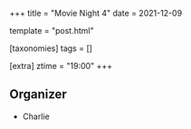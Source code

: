 +++
title = "Movie Night 4"
date = 2021-12-09

template = "post.html"

[taxonomies]
tags = []

[extra]
ztime = "19:00"
+++

<!-- more -->

## Organizer
* Charlie

